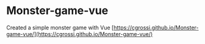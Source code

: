 # Monster-game-vue
Created a simple monster game with Vue [https://cgrossi.github.io/Monster-game-vue/](https://cgrossi.github.io/Monster-game-vue/)
